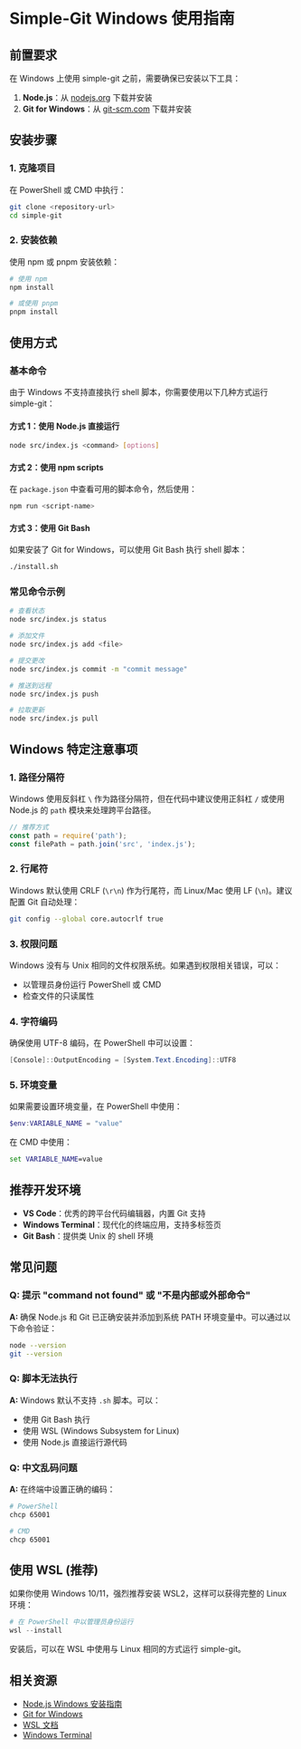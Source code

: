 # Simple-Git Windows 使用指南

## 前置要求

在 Windows 上使用 simple-git 之前，需要确保已安装以下工具：

1. **Node.js**：从 [nodejs.org](https://nodejs.org/) 下载并安装
2. **Git for Windows**：从 [git-scm.com](https://git-scm.com/download/win) 下载并安装

## 安装步骤

### 1. 克隆项目

在 PowerShell 或 CMD 中执行：

```bash
git clone <repository-url>
cd simple-git
```

### 2. 安装依赖

使用 npm 或 pnpm 安装依赖：

```bash
# 使用 npm
npm install

# 或使用 pnpm
pnpm install
```

## 使用方式

### 基本命令

由于 Windows 不支持直接执行 shell 脚本，你需要使用以下几种方式运行 simple-git：

#### 方式 1：使用 Node.js 直接运行

```bash
node src/index.js <command> [options]
```

#### 方式 2：使用 npm scripts

在 `package.json` 中查看可用的脚本命令，然后使用：

```bash
npm run <script-name>
```

#### 方式 3：使用 Git Bash

如果安装了 Git for Windows，可以使用 Git Bash 执行 shell 脚本：

```bash
./install.sh
```

### 常见命令示例

```bash
# 查看状态
node src/index.js status

# 添加文件
node src/index.js add <file>

# 提交更改
node src/index.js commit -m "commit message"

# 推送到远程
node src/index.js push

# 拉取更新
node src/index.js pull
```

## Windows 特定注意事项

### 1. 路径分隔符

Windows 使用反斜杠 `\` 作为路径分隔符，但在代码中建议使用正斜杠 `/` 或使用 Node.js 的 `path` 模块来处理跨平台路径。

```javascript
// 推荐方式
const path = require('path');
const filePath = path.join('src', 'index.js');
```

### 2. 行尾符

Windows 默认使用 CRLF (`\r\n`) 作为行尾符，而 Linux/Mac 使用 LF (`\n`)。建议配置 Git 自动处理：

```bash
git config --global core.autocrlf true
```

### 3. 权限问题

Windows 没有与 Unix 相同的文件权限系统。如果遇到权限相关错误，可以：

- 以管理员身份运行 PowerShell 或 CMD
- 检查文件的只读属性

### 4. 字符编码

确保使用 UTF-8 编码，在 PowerShell 中可以设置：

```powershell
[Console]::OutputEncoding = [System.Text.Encoding]::UTF8
```

### 5. 环境变量

如果需要设置环境变量，在 PowerShell 中使用：

```powershell
$env:VARIABLE_NAME = "value"
```

在 CMD 中使用：

```cmd
set VARIABLE_NAME=value
```

## 推荐开发环境

- **VS Code**：优秀的跨平台代码编辑器，内置 Git 支持
- **Windows Terminal**：现代化的终端应用，支持多标签页
- **Git Bash**：提供类 Unix 的 shell 环境

## 常见问题

### Q: 提示 "command not found" 或 "不是内部或外部命令"

**A:** 确保 Node.js 和 Git 已正确安装并添加到系统 PATH 环境变量中。可以通过以下命令验证：

```bash
node --version
git --version
```

### Q: 脚本无法执行

**A:** Windows 默认不支持 `.sh` 脚本。可以：
- 使用 Git Bash 执行
- 使用 WSL (Windows Subsystem for Linux)
- 使用 Node.js 直接运行源代码

### Q: 中文乱码问题

**A:** 在终端中设置正确的编码：

```bash
# PowerShell
chcp 65001

# CMD
chcp 65001
```

## 使用 WSL (推荐)

如果你使用 Windows 10/11，强烈推荐安装 WSL2，这样可以获得完整的 Linux 环境：

```powershell
# 在 PowerShell 中以管理员身份运行
wsl --install
```

安装后，可以在 WSL 中使用与 Linux 相同的方式运行 simple-git。

## 相关资源

- [Node.js Windows 安装指南](https://nodejs.org/en/download/)
- [Git for Windows](https://gitforwindows.org/)
- [WSL 文档](https://docs.microsoft.com/en-us/windows/wsl/)
- [Windows Terminal](https://github.com/microsoft/terminal)